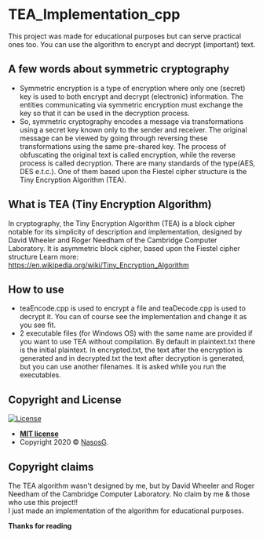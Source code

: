 # TEA_Implementation_cpp

This project was made for educational purposes but can serve practical ones too. 
You can use the algorithm to encrypt and decrypt (important) text.

## A few words about symmetric cryptography

- Symmetric encryption is a type of encryption where only one (secret) key is used to both encrypt and decrypt (electronic) information. 
The entities communicating via symmetric encryption must exchange the key so that it can be used in the decryption process.
- So, symmetric cryptography encodes a message via transformations using a secret key known only to the sender and receiver. 
The original message can be viewed by going through reversing these transformations using the same pre-shared key. 
The process of obfuscating the original text is called encryption, while the reverse process is called decryption. 
There are many standards of the type(AES, DES e.t.c.). One of them based upon the Fiestel cipher structure is the Tiny Encryption Algorithm (TEA).
 
## What is TEA (Tiny Encryption Algorithm)

In cryptography, the Tiny Encryption Algorithm (TEA) is a block cipher notable for its simplicity of description and implementation, 
designed by David Wheeler and Roger Needham of the Cambridge Computer Laboratory. It is asymmetric block cipher, based upon the Fiestel cipher structure
Learn more: https://en.wikipedia.org/wiki/Tiny_Encryption_Algorithm

## How to use

- teaEncode.cpp is used to encrypt a file and teaDecode.cpp is used to decrypt it. You can of course see the implementation and change it as you see fit.
- 2 executable files (for Windows OS) with the same name are provided if you want to use TEA without compilation. By default in plaintext.txt there is the initial
plaintext. In encrypted.txt, the text after the encryption is generated and in decrypted.txt the text after decryption is generated, but you can use another filenames.
It is asked while you run the executables.

## Copyright and License

[![License](http://img.shields.io/:license-mit-blue.svg?style=flat-square)](http://badges.mit-license.org)

- **[MIT license](http://opensource.org/licenses/mit-license.php)**
- Copyright 2020 © <a href="http://fvcproductions.com" target="_blank">NasosG</a>.

## Copyright claims

The TEA algorithm wasn't designed by me, but by David Wheeler and Roger Needham of the Cambridge Computer Laboratory. No claim by me & those who use this project!!<br>
I just made an implementation of the algorithm for educational purposes.

**Thanks for reading**    

